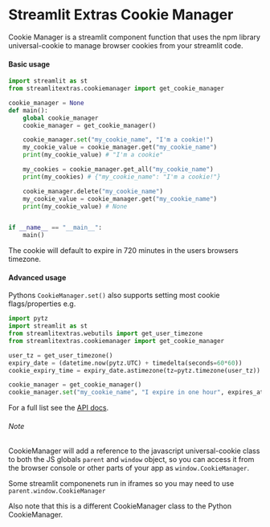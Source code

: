 # Streamlit Extras Cookie Manager

Cookie Manager is a streamlit component function that uses the npm library universal-cookie to manage browser cookies from your streamlit code.


#### Basic usage

```Python
import streamlit as st
from streamlitextras.cookiemanager import get_cookie_manager

cookie_manager = None
def main():
    global cookie_manager
    cookie_manager = get_cookie_manager()

    cookie_manager.set("my_cookie_name", "I'm a cookie!")
    my_cookie_value = cookie_manager.get("my_cookie_name")
    print(my_cookie_value) # "I'm a cookie"

    my_cookies = cookie_manager.get_all("my_cookie_name")
    print(my_cookies) # {"my_cookie_name": "I'm a cookie!"}

    cookie_manager.delete("my_cookie_name")
    my_cookie_value = cookie_manager.get("my_cookie_name")
    print(my_cookie_value) # None


if __name__ == "__main__":
    main()
```

The cookie will default to expire in 720 minutes in the users browsers timezone.


#### Advanced usage

Pythons `CookieManager.set()` also supports setting most cookie flags/properties  e.g.

```Python
import pytz
import streamlit as st
from streamlitextras.webutils import get_user_timezone
from streamlitextras.cookiemanager import get_cookie_manager

user_tz = get_user_timezone()
expiry_date = (datetime.now(pytz.UTC) + timedelta(seconds=60*60))
cookie_expiry_time = expiry_date.astimezone(tz=pytz.timezone(user_tz))

cookie_manager = get_cookie_manager()
cookie_manager.set("my_cookie_name", "I expire in one hour", expires_at=cookie_expiry_time)
```

For a full list see the [API docs](https://streamlitextras.readthedocs.io/en/latest/api.html).

###### Note

CookieManager will add a reference to the javascript universal-cookie class to both the JS globals `parent` and `window` object, so you can access it from the browser console or other parts of your app as `window.CookieManager`.

Some streamlit componenets run in iframes so you may need to use `parent.window.CookieManager`

Also note that this is a different CookieManager class to the Python CookieManager.